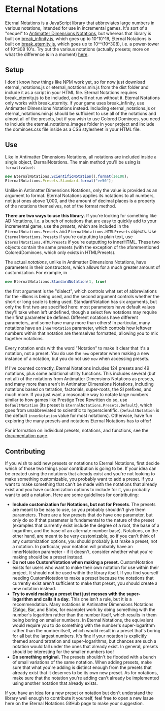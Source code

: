 # Eternal Notations

Eternal Notations is a JavaScript library that abbreviates large numbers in various notations, intended for use in incremental games. It's sort of a "sequel" to [Antimatter Dimensions Notations](https://github.com/antimatter-dimensions/notations/tree/master), but whereas that library is built on [break_infinity.js](https://github.com/Patashu/break_infinity.js), which goes up to 10^10^16, Eternal Notations is built on [break_eternity.js](https://github.com/Patashu/break_eternity.js), which goes up to 10^^(10^308), i.e. a power-tower of 10^308 10's. Try out the various notations (actually presets; more on what the difference is in a moment) [here](mathcookie17.github.io/Eternal-Notations).

## Setup

I don't know how things like NPM work yet, so for now just download eternal_notations.js or eternal_notations.min.js from the dist folder and include it as a script in your HTML file. Eternal Notations requires break_eternity.js to be included, and will not run without it. Eternal Notations only works with break_eternity. If your game uses break_infinity, use Antimatter Dimensions Notations instead. Including eternal_notations.js or eternal_notations.min.js should be sufficient to use all of the notations and almost all of the presets, but if you wish to use Colored Dominoes, you need to include the eternal_notations_images folder in your project and include the dominoes.css file inside as a CSS stylesheet in your HTML file.

## Use

Like in Antimatter Dimensions Notations, all notations are included inside a single object, EternalNotations. The main method you'll be using is ```format(value)```:

```js
new EternalNotations.ScientificNotation().format(1e100);
EternalNotations.Presets.Standard.format("ee50");
```

Unlike in Antimatter Dimensions Notations, only the value is provided as an argument to format. Eternal Notations applies its notations to all numbers, not just ones above 1,000, and the amount of decimal places is a property of the notations themselves, not of the format method.

**There are two ways to use this library**. If you're looking for something like AD Notations, i.e. a bunch of notations that are easy to quickly add to your incremental game, use the *presets*, which are included in the ```EternalNotations.Presets``` and ```EternalNotations.HTMLPresets``` objects. Use ```EternalNotations.Presets``` if you're outputting to plain text, use ```EternalNotations.HTMLPresets``` if you're outputting to innerHTML. These two objects contain the same presets (with the exception of the aforementioned ColoredDominoes, which only exists in HTMLPresets).

The actual *notations*, unlike in Antimatter Dimensions Notations, have parameters in their constructors, which allows for a much greater amount of customization. For example, in

```js
new EternalNotations.StandardNotation(1, true)
```

the first argument is the "dialect", which controls what set of abbreviations for the -illions is being used, and the second argument controls whether the short or long scale is being used. StandardNotation has six arguments, but only the first two are specified here: most parameters have default values they'll take when left undefined, though a select few notations may require their first parameter be defined. Different notations have different parameters, and some have many more than others! In particular, many notations have an ```innerNotation``` parameter, which controls how leftover numbers within that notation are themselves formatted, allowing you to mix together notations.

Every notation ends with the word "Notation" to make it clear that it's a notation, not a preset. You do use the ```new``` operator when making a new instance of a notation, but you do not use ```new``` when accessing presets.

If I've counted correctly, Eternal Notations includes 124 presets and 49 notations, plus some additional utility functions. This includes several (but not all) of the notations from Antimatter Dimensions Notations as presets, and many more than aren't in Antimatter Dimensions Notations, including notations based on tetration, factorials, super-roots, the SI prefixes, and much more. If you just want a reasonable way to notate large numbers similar to how games like Prestige Tree Rewritten do so, use ```DefaultNotation``` (its preset is ```EternalNotations.Presets.Default```), which goes from unabbreviated to scientific to hyperscientific. (```DefaultNotation``` is the default ```innerNotation``` value for most notations). Otherwise, have fun exploring the many presets and notations Eternal Notations has to offer!

For information on individual presets, notations, and functions, see the [documentation page](https://mathcookie17.github.io/Eternal-Notations/documentation/).

## Contributing

If you wish to add new presets or notations to Eternal Notations, first decide which of those two things your contribution is going to be. If your idea can be created using the notations that already exist and you're not looking to make something customizable, you probably want to add a preset. If you want to make something that can't be made with the notations that already exist and you have customization options to include for it, you probably want to add a notation. Here are some guidelines for contributing:

* **Include customization for Notations, but not for Presets**. The presets are meant to be easy to use, so you probably shouldn't give them parameters. There are a few presets that do have one parameter, but only do so if that parameter is fundamental to the nature of the preset (examples that currently exist include the degree of a root, the base of a logarithm, and the base of an alternate number base). Notations, on the other hand, are meant to be very customizable, so if you can't think of any customization options, you should probably just make a preset, not a notation. In particular, your notation will probably have an innerNotation parameter - if it doesn't, consider whether what you're making should be a preset instead.
* **Do not use CustomNotation when making a preset.** CustomNotation exists for users who want to make their own notation for use within their project. It should not be used within the library itself. If you find yourself needing CustomNotation to make a preset because the notations that currently exist aren't sufficient to make that preset, you should create a new notation instead.
* **Try to avoid making a preset that just messes with the super-logarithm and calls it a day.** This one isn't a rule, but it is a recommendation. Many notations in Antimatter Dimensions Notations (Zalgo, Bar, and Blobs, for example) work by doing something with the number's logarithm rather than the number itself, which results in them being boring on smaller numbers. In Eternal Notations, the equivalent would require you to do something with the number's super-logarithm rather than the number itself, which would result in a preset that's boring for all but the largest numbers. It's fine if your notation is explicitly themed around tetration and super-logarithms, but chances are such a notation would fall under the ones that already exist. In general, presets should be interesting for the smaller numbers too!
* **Do something original.** The presets shouldn't be flooded with a bunch of small variations of the same notation. When adding presets, make sure that what you're adding is distinct enough from the presets that already exist that it deserves to be its own new preset. As for notations, make sure that the notation you're adding can't already be implemented using another notation that already exists.

If you have an idea for a new preset or notation but don't understand the library well enough to contribute it yourself, feel free to open a new Issue here on the Eternal Notations GitHub page to make your suggestion.
